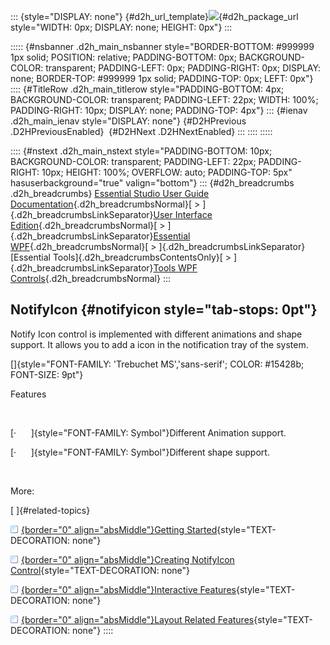 ::: {style="DISPLAY: none"}
[](ms-xhelp:///?Id=d2h_url_template){#d2h_url_template}![](!package_url!){#d2h_package_url style="WIDTH: 0px; DISPLAY: none; HEIGHT: 0px"}
:::

::::: {#nsbanner .d2h_main_nsbanner style="BORDER-BOTTOM: #999999 1px solid; POSITION: relative; PADDING-BOTTOM: 0px; BACKGROUND-COLOR: transparent; PADDING-LEFT: 0px; PADDING-RIGHT: 0px; DISPLAY: none; BORDER-TOP: #999999 1px solid; PADDING-TOP: 0px; LEFT: 0px"}
:::: {#TitleRow .d2h_main_titlerow style="PADDING-BOTTOM: 4px; BACKGROUND-COLOR: transparent; PADDING-LEFT: 22px; WIDTH: 100%; PADDING-RIGHT: 10px; DISPLAY: none; PADDING-TOP: 4px"}
::: {#ienav .d2h_main_ienav style="DISPLAY: none"}
[](ms-xhelp:///?Id=498fde40-4da5-411b-afd0-eca06c549b03){#D2HPrevious .D2HPreviousEnabled}  [](ms-xhelp:///?Id=f71cadd1-115e-4213-bcd4-11b537197262){#D2HNext .D2HNextEnabled}
:::
::::
:::::

:::: {#nstext .d2h_main_nstext style="PADDING-BOTTOM: 10px; BACKGROUND-COLOR: transparent; PADDING-LEFT: 22px; PADDING-RIGHT: 10px; HEIGHT: 100%; OVERFLOW: auto; PADDING-TOP: 5px" hasuserbackground="true" valign="bottom"}
::: {#d2h_breadcrumbs .d2h_breadcrumbs}
[Essential Studio User Guide Documentation](ms-xhelp:///?Id=12457748-09e3-4d74-a240-8e049cedf030){.d2h_breadcrumbsNormal}[ \> ]{.d2h_breadcrumbsLinkSeparator}[User Interface Edition](ms-xhelp:///?Id=c29296b7-531c-413b-a0ec-488ca1f7f669){.d2h_breadcrumbsNormal}[ \> ]{.d2h_breadcrumbsLinkSeparator}[Essential WPF](ms-xhelp:///?Id=7f4f82c5-151c-4262-94d0-75c4626c77bc){.d2h_breadcrumbsNormal}[ \> ]{.d2h_breadcrumbsLinkSeparator}[Essential Tools]{.d2h_breadcrumbsContentsOnly}[ \> ]{.d2h_breadcrumbsLinkSeparator}[Tools WPF Controls](ms-xhelp:///?Id=2ea58a12-9426-4a63-96b4-89eb80232c2c){.d2h_breadcrumbsNormal}
:::

## NotifyIcon {#notifyicon style="tab-stops: 0pt"}

Notify Icon control is implemented with different animations and shape support. It allows you to add a icon in the notification tray of the system.

[]{style="FONT-FAMILY: 'Trebuchet MS','sans-serif'; COLOR: #15428b; FONT-SIZE: 9pt"} 

Features

 

[·      ]{style="FONT-FAMILY: Symbol"}Different Animation support.

[·      ]{style="FONT-FAMILY: Symbol"}Different shape support.

 

More:

[ ]{#related-topics}

[![](button.gif){border="0" align="absMiddle"}Getting Started](ms-xhelp:///?Id=f71cadd1-115e-4213-bcd4-11b537197262){style="TEXT-DECORATION: none"}

[![](button.gif){border="0" align="absMiddle"}Creating NotifyIcon Control](ms-xhelp:///?Id=31180bd8-c425-4b89-9e4f-13deb201f535){style="TEXT-DECORATION: none"}

[![](button.gif){border="0" align="absMiddle"}Interactive Features](ms-xhelp:///?Id=b06da81d-6eed-4ebb-bc94-39d8837e11e3){style="TEXT-DECORATION: none"}

[![](button.gif){border="0" align="absMiddle"}Layout Related Features](ms-xhelp:///?Id=783a7033-dddb-4296-9b7e-3c308f0ba9d8){style="TEXT-DECORATION: none"}
::::
